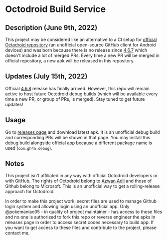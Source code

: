 # Octodroid Build Service
## Description (June 9th, 2022)
This project may be considered like an alternative to a CI setup for [official Octodroid repository](https://github.com/slapperwan/gh4a) (an unofficial open-source GitHub client for Android devices) and was born because there is no release since [4.6.7](https://github.com/slapperwan/gh4a/releases/tag/4.6.7) which doesn't include a lot of merged PRs. Every time a new PR will be merged in official repository, a new apk will be released in this repository.

## Updates (July 15th, 2022)
Official [4.6.8](https://github.com/slapperwan/gh4a/releases/tag/4.6.8) release has finally arrived. However, this repo will remain active to host future Octodroid debug builds (which will be available every time a new PR, or group of PRs, is merged). Stay tuned to get future updates!

## Usage
Go to [releases page](https://github.com/pokemaniac05/OctodroidBuildService/releases/latest) and download latest apk. It is an unofficial debug build and corresponding PRs will be shown in that page. You may install this debug build alongside official app because a different package name is used (``com.gh4a.debug``).

## Notes
This project isn't affiliated in any way with official Octodroid developers or with GitHub. The rights of Octodroid belong to [Azwan Adli](https://github.com/slapperwan) and those of Github belong to Microsoft. This is an unofficial way to get a rolling-release approach for Octodroid.

In order to make this project work, secret files are used to manage Github login system and allowing login using an unofficial app. Only @pokemaniac05 - in quality of project maintainer - has access to those files and no one is authorized to fork this repo or reverse engineer the apks in releases page in order to access secret codes necessary to build app. If you want to get access to these files and contribute to the project, please contact me.
